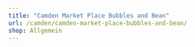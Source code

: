 ```yaml
---
title: "Camden Market Place Bubbles and Bean"
url: /camden/camden-market-place-bubbles-and-bean/
shop: Allgemein
---
```

